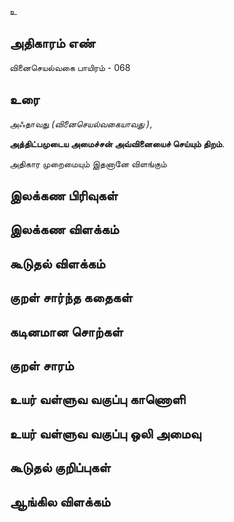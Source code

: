 உ


## அதிகாரம் எண்

வினைசெயல்வகை பாயிரம் - 068

## உரை
அஃதாவது _(வினைசெயல்வகையாவது )_,  

**அத்திட்பமுடைய அமைச்சன் அவ்வினையைச் செய்யும் திறம்**.  

அதிகார முறைமையும் இதனானே விளங்கும்

## இலக்கண பிரிவுகள் 


## இலக்கண விளக்கம்


## கூடுதல் விளக்கம்


## குறள் சார்ந்த கதைகள் 


## கடினமான சொற்கள்


## குறள் சாரம் 


## உயர் வள்ளுவ வகுப்பு காணொளி


## உயர் வள்ளுவ வகுப்பு ஒலி அமைவு 


## கூடுதல் குறிப்புகள்


## ஆங்கில விளக்கம்

